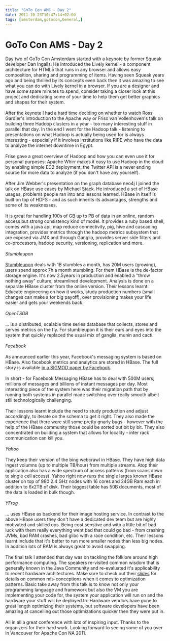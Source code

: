 ```yaml
---
title: "GoTo Con AMS - Day 2"
date: 2011-10-23T10:47:14+02:00
tags: [amsterdam,gotocon,General,]
---
```


# GoTo Con AMS - Day 2


Day two of GoTo Con Amsterdam started with a keynote by former Squeak developer Dan Ingalls. He introduced the Lively 
kernel - a component architecture for HTML5 that runs in any browser and allows easy composition, sharing and 
programming of items. Having seen Squeak years ago and being thrilled by its concepts even back then it was amazing to 
see what you can do with Lively kernel in a browser. If you are a designer and have some spare minutes to spend, 
consider taking a closer look at this project and dedicating some of your time to help them get better graphics and 
shapes for their system.<br><br>After the keynote I had a hard time deciding on whether to watch Ross Gardler's 
introduction to the Apache way or Friso van Vollenhoven's talk on building three Hadoop clusters in a year - too many 
interesting stuff in parallel that day. In the end I went for the Hadoop talk - listening to presentations on what 
Hadoop is actually being used for is always interesting - especially if it involves institutions like RIPE who have the 
data to analyze the internet downtime in Egypt.<br><br>Frise gave a great overview of Hadoop and how you can even use 
it for personal purposes: Apache Whirr makes it easy to use Hadoop in the cloud by enabling simple EC2 deployment, the 
Twitter API is a never ending source for more data to analyze (if you don't have any yourself).<br><br>After Jim 
Webber's presentation on the graph database neo4j I joined the talk on HBase use cases by Michael Stack. He introduced 
a set of HBase usages, problems people ran into and lessons learned. HBase in itself is built on top of HDFS - and as 
such inherits its advantages, strengths and some of its weaknesses.<br><br>It is great for handling 100s of GB up to PB 
of data in an online, random access but strong consistency kind of model. It provides a ruby based shell, comes with a 
java api, map reduce connectivity, pig, hive and cascading integration, provides metrics through the hadoop metrics 
subsystem that are exposed via JMX and through Ganglia, provides server side filters and co-processors, hadoop 
security, versioning, replication and more.<br><br><i>Stumbleupon</i><br><br><a 
href="http://www.stumbleupon.com/">Stumbleupon</a> deals with 1B stumbles a month, has 20M users (growing), users spend 
approx 7h a month stumbling. For them HBase is the de-factor storage engine. It's now 2.5years in production and 
enabled a "throw nothing away" culture, streamlined development. Analysis is done on a separate HBase cluster from the 
online version. Their lessons learnt: Educate engineering on how it works, study production numbers (small changes can 
make a for big payoff), over provisioning makes your life easier and gets your weekends 
back.<br><br><i>OpenTSDB</i><br><br>... is a distributed, scalable time series database that collects, stores and 
serves metrics on the fly. For stumbleupon it is their ears and eyes into the system that quickly replaced the usual 
mix of ganglia, munin and cacti.<br><br><i>Facebook</i><br><br>As announced earlier this year, Facebook's messaging 
system is based on HBase. Also facebook metrics and analytics are stored in HBase. The full story is available <a 
href="http://borthakur.com/ftp/RealtimeHadoopSigmod2011.pdf">in a SIGMOD paper by Facebook</a>. <br><br>In short - for 
Facebook Messaging HBase has to deal with 500M users, millions of messages and billions of instant messages per day. 
Most interesting piece of the system here was their migration path that by running both systems in parallel made 
switching over really smooth albeit still technologically challenging.<br><br>Their lessons learnt include the need to 
study production and adjust accordingly, to iterate on the schema to get it right. They also made the experience that 
there were still some pretty gnarly bugs - however with the help of the HBase community those could be sorted out bit 
by bit. They also concentrated on building a system that allows for locality - inter rack communication can kill 
you.<br><br><i>Yahoo</i><br><br>They keep their version of the bing webcrawl in HBase. They have high data ingest 
volumns (up to multiple TB/hour) from multiple streams. Atop their application also has a wide spectrum of access 
patterns (from scans down to single cell access). Yahoo right now runs the single larges known HBase cluster on top of 
980 2.4 GHz nodes with 16 cores and 24GB Ram each in addition to 6x2TB of disk. Their biggest table has 50B documents, 
most of the data is loaded in bulk though.<br><br><i>YFrog</i><br><br>... uses HBase as backend for their image hosting 
service. In contrast to the above HBase users they don't have a dedicated dev team but are highly motivated and skilled 
ops. Being cost senstive and with a little bit of bad luck with them really everything went bad that could go bad - 
from crashing JVMs, bad RAM crashes, bad glibc with a race condition, etc. Their lessons learnt include that it's 
better to run more smaller nodes than less big nodes. In addition lots of RAM is always great to avoid 
swapping.<br><br>The final talk I attended that day was on tackling the folklore around high performance computing. The 
speakers re-visited common wisdom that is generally known in the Java Community and re-evaluated it's applicability to 
recent hardware architectures. Make sure to check out their <a 
href="http://gotocon.com/dl/goto-amsterdam-2011/slides/DaveFarley_and_MartinThompson_TacklingTheFolkloreSurroundingHighP
erformanceComputing.pdf">slides</a> for details on common mis-conceptions when it comes to optimization patterns. Basic 
take away from this talk is to know not only your programming language and framework but also the VM you are 
implementing your code for, the system your application will run on and the hardware your stuff will be deployed to: 
Hardware vendors have gone to great length optimizing their systems, but software developers have been amazing at 
cancelling out those optimizations quicker then they were put in.<br><br>All in all a great conference with lots of 
inspiring input. Thanks to the organizers for their hard work. Looking forward to seeing some of you over in Vancouver 
for Apache Con NA 2011.
